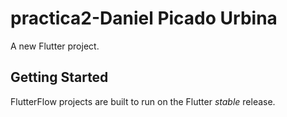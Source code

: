 # practica2-Daniel Picado Urbina

A new Flutter project.

## Getting Started

FlutterFlow projects are built to run on the Flutter _stable_ release.
